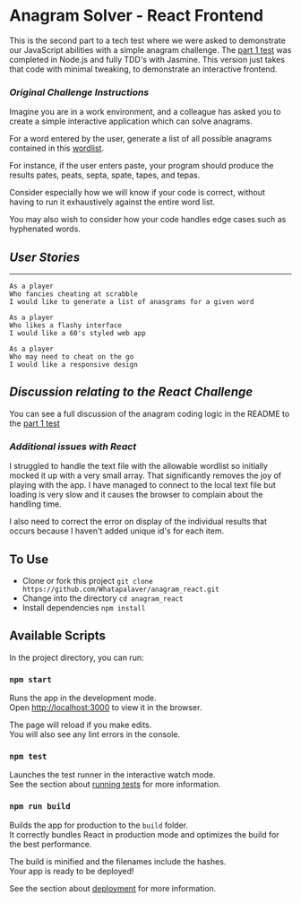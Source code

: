 Anagram Solver - React Frontend
====

This is the second part to a tech test where we were asked to demonstrate our JavaScript abilities with a simple anagram challenge. 
The [part 1 test](https://github.com/Whatapalaver/anagram_solver_node) was completed in Node.js and fully TDD's with Jasmine. This version just takes that code with minimal tweaking, to demonstrate an interactive frontend.

### _Original Challenge Instructions_

Imagine you are in a work environment, and a colleague has asked you to create a simple interactive application which can solve anagrams.

For a word entered by the user, generate a list of all possible anagrams contained in this [wordlist](http://codekata.com/data/wordlist.txt).

For instance, if the user enters paste, your program should produce the results pates, peats, septa, spate, tapes, and tepas.

Consider especially how we will know if your code is correct, without having to run it exhaustively against the entire word list.

You may also wish to consider how your code handles edge cases such as hyphenated words. 

## _User Stories_

---

```
As a player
Who fancies cheating at scrabble
I would like to generate a list of anasgrams for a given word
```

```
As a player
Who likes a flashy interface
I would like a 60's styled web app

```

```
As a player
Who may need to cheat on the go
I would like a responsive design

```

## _Discussion relating to the React Challenge_  

You can see a full discussion of the anagram coding logic in the README to the [part 1 test](https://github.com/Whatapalaver/anagram_solver_node)

### _Additional issues with React_

I struggled to handle the text file with the allowable wordlist so initially mocked it up with a very small array. That significantly removes the joy of playing with the app. I have managed to connect to the local text file but loading is very slow and it causes the browser to complain about the handling time.

I also need to correct the error on display of the individual results that occurs because I haven't added unique id's for each item.

To Use
---

- Clone or fork this project `git clone https://github.com/Whatapalaver/anagram_react.git`
- Change into the directory `cd anagram_react`
- Install dependencies `npm install`


## Available Scripts

In the project directory, you can run:

### `npm start`

Runs the app in the development mode.<br>
Open [http://localhost:3000](http://localhost:3000) to view it in the browser.

The page will reload if you make edits.<br>
You will also see any lint errors in the console.

### `npm test`

Launches the test runner in the interactive watch mode.<br>
See the section about [running tests](https://facebook.github.io/create-react-app/docs/running-tests) for more information.

### `npm run build`

Builds the app for production to the `build` folder.<br>
It correctly bundles React in production mode and optimizes the build for the best performance.

The build is minified and the filenames include the hashes.<br>
Your app is ready to be deployed!

See the section about [deployment](https://facebook.github.io/create-react-app/docs/deployment) for more information.
